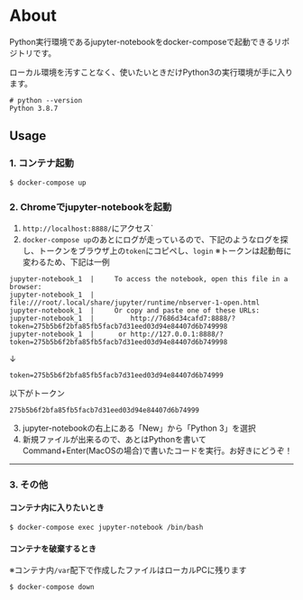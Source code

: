 # About

Python実行環境であるjupyter-notebookをdocker-composeで起動できるリポジトリです。

ローカル環境を汚すことなく、使いたいときだけPython3の実行環境が手に入ります。

```shell
# python --version
Python 3.8.7
```

## Usage

### 1. コンテナ起動

```shell
$ docker-compose up
```

### 2. Chromeでjupyter-notebookを起動

1. `http://localhost:8888/`にアクセス`
2. `docker-compose up`のあとにログが走っているので、下記のようなログを探し、トークンをブラウザ上の`token`にコピペし、`login`
※トークンは起動毎に変わるため、下記は一例

```shell
jupyter-notebook_1  |     To access the notebook, open this file in a browser:
jupyter-notebook_1  |         file:///root/.local/share/jupyter/runtime/nbserver-1-open.html
jupyter-notebook_1  |     Or copy and paste one of these URLs:
jupyter-notebook_1  |         http://7686d34cafd7:8888/?token=275b5b6f2bfa85fb5facb7d31eed03d94e84407d6b749998
jupyter-notebook_1  |      or http://127.0.0.1:8888/?token=275b5b6f2bfa85fb5facb7d31eed03d94e84407d6b749998
```

↓

```shell
token=275b5b6f2bfa85fb5facb7d31eed03d94e84407d6b74999
```

以下がトークン

```shell
275b5b6f2bfa85fb5facb7d31eed03d94e84407d6b74999
```

3. jupyter-notebookの右上にある「New」から「Python 3」を選択
4. 新規ファイルが出来るので、あとはPythonを書いてCommand+Enter(MacOSの場合)で書いたコードを実行。お好きにどうぞ！

---

### 3. その他

#### コンテナ内に入りたいとき

```shell
$ docker-compose exec jupyter-notebook /bin/bash
```

#### コンテナを破棄するとき
※コンテナ内`/var`配下で作成したファイルはローカルPCに残ります

```shell
$ docker-compose down
```
